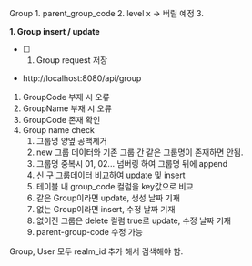 Group
	1. parent_group_code
	2. level x -> 버릴 예정
	3. 


**1. Group insert / update**

- [ ] 1. Group request 저장
- http://localhost:8080/api/group
1. GroupCode 부재 시 오류
2. GroupName 부재 시 오류
3. GroupCode 존재 확인
 1. Group name check
	 1. 그룹명 양옆 공백제거 
	 2. new 그룹 데이터와 기존 그룹 간 같은 그룹명이 존재하면 안됨. 
	 3. 그룹명 중복시 01, 02... 넘버링 하여 그룹명 뒤에 append 
	 4. 신 구 그룹데이터 비교하여 update 및 insert 
	 5. 테이블 내 group_code 컬럼을 key값으로 비교 
	 6. 같은 Group이라면 update, 생성 날짜 기재 
	 7. 없는 Group이라면 insert, 수정 날짜 기재 
	 8. 없어진 그룹은 delete 컬럼 true로 update, 수정 날짜 기재 
	 9. parent-group-code 수정 가능 


Group, User 모두  realm_id 추가 해서 검색해야 함.